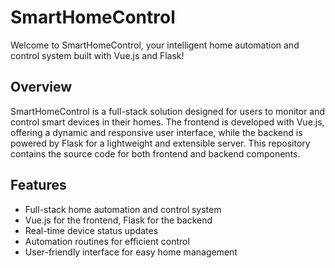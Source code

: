 # SmartHomeControl

Welcome to SmartHomeControl, your intelligent home automation and control system built with Vue.js and Flask!

## Overview

SmartHomeControl is a full-stack solution designed for users to monitor and control smart devices in their homes. The frontend is developed with Vue.js, offering a dynamic and responsive user interface, while the backend is powered by Flask for a lightweight and extensible server. This repository contains the source code for both frontend and backend components.

## Features

- Full-stack home automation and control system
- Vue.js for the frontend, Flask for the backend
- Real-time device status updates
- Automation routines for efficient control
- User-friendly interface for easy home management
